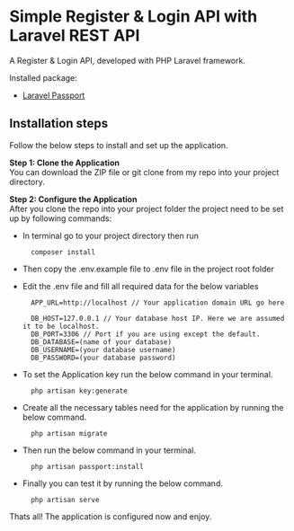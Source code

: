 # Simple Register & Login API with Laravel REST API
A Register & Login API, developed with PHP Laravel framework.

Installed package:
- [Laravel Passport](https://laravel.com/docs/6.x/passport)

## Installation steps

Follow the below steps to install and set up the application.

**Step 1: Clone the Application**<br>
You can download the ZIP file or git clone from my repo into your project directory.

**Step 2: Configure the Application**<br>
After you clone the repo into your project folder the project need to be set up by following commands:

- In terminal go to your project directory then run 
    
        composer install 
    
- Then copy the .env.example file to .env file in the project root folder

- Edit the .env file and fill all required data for the below variables
    
        APP_URL=http://localhost // Your application domain URL go here

        DB_HOST=127.0.0.1 // Your database host IP. Here we are assumed it to be localhost.
        DB_PORT=3306 // Port if you are using except the default.
        DB_DATABASE=(name of your database)
        DB_USERNAME=(your database username)
        DB_PASSWORD=(your database password)
    
- To set the Application key run the below command in your terminal.
    
        php artisan key:generate
    
- Create all the necessary tables need for the application by running the below command.
    
        php artisan migrate

- Then run the below command in your terminal.

        php artisan passport:install

- Finally you can test it by running the below command.

        php artisan serve

Thats all! The application is configured now and enjoy.